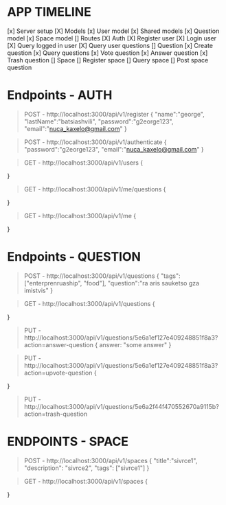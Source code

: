 



# APP TIMELINE
[x] Server setup
  [X] Models
    [x] User model
    [x] Shared models
    [x] Question model
    [x] Space model
	[] Routes
		[X] Auth
			[X] Register user
			[X] Login user
			[X] Query logged in user
			[X] Query user questions
		[] Question
			[x] Create question
			[x] Query questions
			[x] Vote question
			[x] Answer question
			[x] Trash question
		[] Space
			[] Register space
			[] Query space
			[] Post space question


# Endpoints - AUTH

> POST - http://localhost:3000/api/v1/register
{
	"name":"george",
	"lastName":"batsiashvili",
	"password":"g2eorge123",
	"email":"nuca_kaxelo@gmail.com"
}

> POST - http://localhost:3000/api/v1/authenticate
{
	"password":"g2eorge123",
	"email":"nuca_kaxelo@gmail.com"
}

> GET - http://localhost:3000/api/v1/users
{

}

> GET - http://localhost:3000/api/v1/me/questions
{

}

> GET - http://localhost:3000/api/v1/me
{

}

# Endpoints - QUESTION

> POST - http://localhost:3000/api/v1/questions 
{
	"tags": ["enterprenruaship", "food"],
	"question":"ra aris sauketso gza imistvis"
}

> GET - http://localhost:3000/api/v1/questions
{

}

> PUT - http://localhost:3000/api/v1/questions/5e6a1ef127e409248851f8a3?action=answer-question
{
	answer: "some answer"
}

> PUT - http://localhost:3000/api/v1/questions/5e6a1ef127e409248851f8a3?action=upvote-question
{

}

> PUT - http://localhost:3000/api/v1/questions/5e6a2f44f470552670a9115b?action=trash-question


# ENDPOINTS - SPACE

> POST - http://localhost:3000/api/v1/spaces
{
	"title":"sivrce1",
	"description": "sivrce2",
	"tags": ["sivrce1"]
}

> GET - http://localhost:3000/api/v1/spaces
{
	
}